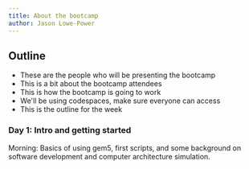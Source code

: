 ```yaml
---
title: About the bootcamp
author: Jason Lowe-Power
---
```


## Outline

- These are the people who will be presenting the bootcamp
- This is a bit about the bootcamp attendees
- This is how the bootcamp is going to work
- We'll be using codespaces, make sure everyone can access
- This is the outline for the week

### Day 1: Intro and getting started

Morning: Basics of using gem5, first scripts, and some background on software development and computer architecture simulation.

